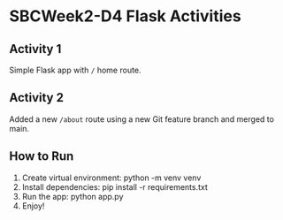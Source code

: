 # SBCWeek2-D4 Flask Activities

## Activity 1
Simple Flask app with `/` home route.

## Activity 2
Added a new `/about` route using a new Git feature branch and merged to main.

## How to Run
1. Create virtual environment: python -m venv venv
2. Install dependencies: pip install -r requirements.txt
3.  Run the app: python app.py
4.  Enjoy!
